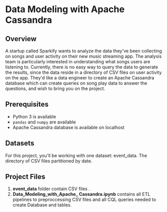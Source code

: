# Data Modeling with Apache Cassandra

## Overview
A startup called Sparkify wants to analyze the data they've been collecting on songs and user activity on their new music streaming app. The analysis team is particularly interested in understanding what songs users are listening to. Currently, there is no easy way to query the data to generate the results, since the data reside in a directory of CSV files on user activity on the app.
They'd like a data engineer to create an Apache Cassandra database which can create queries on song play data to answer the questions, and wish to bring you on the project.

## Prerequisites
-  Python 3 is available
-   `pandas`  and  `numpy`  are available
-   Apache Cassandra database is available on localhost


## Datasets
For this project, you'll be working with one dataset: event_data. The directory of CSV files partitioned by date.

## Project Files

1.  **event_data**  folder contain CSV files .
2.  **Data_Modeling_with_Apache_ Cassandra.ipynb**  contains all ETL pipelines to preproccessing CSV files and all CQL queries needed to create Database and tables.
